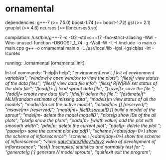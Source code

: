 # ornamental

dependencies:
g++-7 (>= 7.5.0)
boost-1.74 (>= boost-1.72)
gsl (>= 2.1)
gnuplot (>= 4.6)
ncurses (>= libncurses5.so)

compilation:
/usr/bin/g++-7 -c -O2 -std=c++17 -fno-strict-aliasing -Wall -Wno-unused-function -DBOOST_1_74 -g -Wall -W -I. -I./include -o main.o main.cpp
g++ -o ornamental main.o -L /usr/local/lib -lgsl -lgslcblas -lrt -lcurses

running:
./ornamental [ornamental.init]

list of commands:
"help|h                                      help";
"environment|env [<var> <value>]             list of environment variables";
"window|w                                    open window to view the plots";
"files|f                                     view status of the data files";
"files|f <fileID>                            view data file info";
"files|f <fileID> R|W|RW                     set status of the data file";
"fload|f< <filename> [<fileID>]              load sprout data file";
"fsave|f> <fileID> <filename>                save the file <ID>";
"fadd|f+ <fileID>                            create new data file";
"fdel|f- <fileID>                            delete the file <ID>";
"festimate|f^ MLM|random <fileID>            estimate of missing data";
"models|m                                    view status of all the models";
"models|m <modelID>                          set the active model";
"mload|m< <filename> [<modelID>]             [reserved]";
"msave|m> <modelID> <filename>               [reserved]";
"madd|m+ <fileID:sproutID> [<modelID>]       build a model of the sprout";
"mdel|m- <modelID>                           delete the model modelID";
"plots|p                                     show IDs of the all plots";
"plot|p <plotID>                             show the plots";
"padd|p+ <plotID> [width value]              add the plot with smoooth width";
"pdel|p-                                     delete the current plot";
"pdel|p- <plotID>                            delete the plot <ID>";
"psave|p> <filename>                         save the current plot (as pdf)";
"scheme <modelID> [<date|day=0>]             show the scheme of inflorescence";
"scheme <fileID>:<sproutID> [<date|day=0>]   show the scheme of inflorescence";
"video <modelID> <date1:date2|day1:day2>     video of development of inflorescence";
"test|t <plotID> [nsamples]                  statistics and normality test for <plotID>";
"generate|g <modelID> <N>[<n1>:<n2>]         generate N model sprouts";
"quit|exit                                   exit the program";

